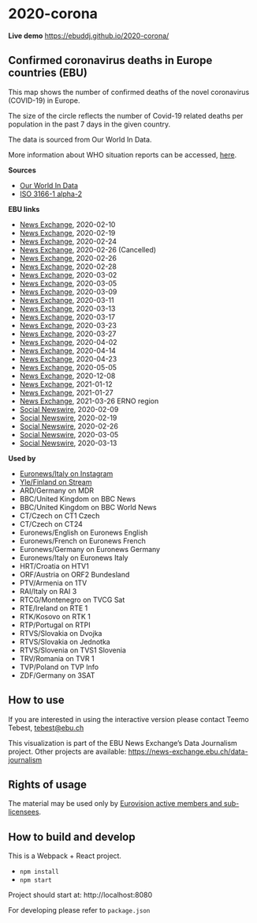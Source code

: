 # 2020-corona

**Live demo** https://ebuddj.github.io/2020-corona/

## Confirmed coronavirus deaths in Europe countries (EBU)

This map shows the number of confirmed deaths of the novel coronavirus (COVID-19) in Europe.

The size of the circle reflects the number of Covid-19 related deaths per population in the past 7 days in the given country.

The data is sourced from Our World In Data.

More information about WHO situation reports can be accessed, [here](https://www.who.int/emergencies/diseases/novel-coronavirus-2019/situation-reports/).

**Sources**
* [Our World In Data](https://ourworldindata.org/covid-deaths)
* [ISO 3166-1 alpha-2](https://en.wikipedia.org/wiki/ISO_3166-1_alpha-2)

**EBU links**
* [News Exchange](https://news-exchange.ebu.ch/item_detail/8c3fa449db25f73b3bb1c502d7ae8566/2020_21006664), 2020-02-10
* [News Exchange](https://news-exchange.ebu.ch/item_detail/da087ac05145afd42c72e155c3861b86/2020_21008248), 2020-02-19
* [News Exchange](https://news-exchange.ebu.ch/item_detail/10a5aa8de6dcf3c367619daea6972d8f/2020_21008984), 2020-02-24
* [News Exchange](https://news-exchange.ebu.ch/item_detail/e9121eef66c918d40a5cfdb3ac65ea5d/2020_21009412), 2020-02-26 (Cancelled)
* [News Exchange](https://news-exchange.ebu.ch/item_detail/cac28647da00aa8cd45b2cf3289e3336/2020_21009436), 2020-02-26
* [News Exchange](https://news-exchange.ebu.ch/item_detail/cac28647da00aa8cd45b2cf3289e3336/2020_21009845), 2020-02-28
* [News Exchange](https://news-exchange.ebu.ch/item_detail/ce49242f1b7dee332304bb8a5e08bf75/2020_21010402), 2020-03-02
* [News Exchange](https://news-exchange.ebu.ch/item_detail/9835d15e3209836e0f694a667f871ee6/2020_21010961), 2020-03-05
* [News Exchange](https://news-exchange.ebu.ch/item_detail/9835d15e3209836e0f694a667f871ee6/2020_21011649), 2020-03-09
* [News Exchange](https://news-exchange.ebu.ch/item_detail/a34eb8c8262bb020bcd2dcfa6b48bed9/2020_21012113), 2020-03-11
* [News Exchange](https://news-exchange.ebu.ch/item_detail/6c445577676afd692a08a082e7f50310/2020_21012568), 2020-03-13
* [News Exchange](https://news-exchange.ebu.ch/item_detail/c3fbb7974093a1e5d2277bdc9bc9c606/2020_21013349), 2020-03-17
* [News Exchange](https://news-exchange.ebu.ch/item_detail/66c342f98c250656af2dbfff7fab9c7f/2020_21014318), 2020-03-23
* [News Exchange](https://news-exchange.ebu.ch/item_detail/6bf5141fc6cff4a244eda51850481a61/2020_21015114), 2020-03-27
* [News Exchange](https://news-exchange.ebu.ch/item_detail/02d296557af25540246f83ee48fcda28/2020_21016095), 2020-04-02
* [News Exchange](https://news-exchange.ebu.ch/item_detail/2b88386107ce2ccf16273e56008c7229/2020_21018028), 2020-04-14
* [News Exchange](https://news-exchange.ebu.ch/item_detail/e23e795546338f12eb8e0e8309069469/2020_21019235), 2020-04-23
* [News Exchange](https://news-exchange.ebu.ch/item_detail/37c47b9292c81603e848b9956dd2f5dd/2020_21021163), 2020-05-05
* [News Exchange](https://news-exchange.ebu.ch/item_detail/56f049b56c586595b5cdc5a063cad38e/2020_21055057), 2020-12-08
* [News Exchange](https://news-exchange.ebu.ch/item_detail/e09a5794debb97f2bc6204677ffc328c/2021_21001746), 2021-01-12
* [News Exchange](https://news-exchange.ebu.ch/item_detail/74611e3f763e7c8321feef8ce5412b40/2021_21004014), 2021-01-27
* [News Exchange](https://news-exchange.ebu.ch/item_detail/a748d77a68e4b4d86551810b32a04eb0/2021_10005090), 2021-03-26 ERNO region
* [Social Newswire](https://www.evnsocialnewswire.ch/europe/coronavirus-animation-illustrates-spread-of-coronavirus-in-europe-animation/), 2020-02-09
* [Social Newswire](https://www.evnsocialnewswire.ch/europe/coronavirus-animation-show-spread-of-coronavirus-throughout-europe-animation/), 2020-02-19
* [Social Newswire](https://www.evnsocialnewswire.ch/europe/coronavirus-animation-shows-spread-of-coronavirus-throughout-europe-between-january-20-and-february-25-animation/), 2020-02-26
* [Social Newswire](https://www.evnsocialnewswire.ch/europe/coronavirus-animation-shows-coronavirus-spread-in-europe-through-march-4-animation/), 2020-03-05
* [Social Newswire](https://www.evnsocialnewswire.ch/data/coronavirus-animations-showing-number-of-confirmed-covid-19-cases-in-europe-from-january-22nd-to-march-12th-animation/), 2020-03-13

**Used by**
* [Euronews/Italy on Instagram](https://www.instagram.com/p/B8a27sJD3bN/)
* [Yle/Finland on Stream](https://arenan.yle.fi/1-50460781)
* ARD/Germany on MDR
* BBC/United Kingdom on BBC News
* BBC/United Kingdom on BBC World News
* CT/Czech on CT1 Czech
* CT/Czech on CT24
* Euronews/English on Euronews English
* Euronews/French on Euronews French
* Euronews/Germany on Euronews Germany
* Euronews/Italy on Euronews Italy
* HRT/Croatia on HTV1
* ORF/Austria on ORF2 Bundesland
* PTV/Armenia on 1TV
* RAI/Italy on RAI 3
* RTCG/Montenegro on TVCG Sat
* RTE/Ireland on RTE 1
* RTK/Kosovo on RTK 1
* RTP/Portugal on RTPI
* RTVS/Slovakia on Dvojka
* RTVS/Slovakia on Jednotka
* RTVS/Slovenia on TVS1 Slovenia
* TRV/Romania on TVR 1
* TVP/Poland on TVP Info
* ZDF/Germany on 3SAT

## How to use

If you are interested in using the interactive version please contact Teemo Tebest, tebest@ebu.ch

This visualization is part of the EBU News Exchange’s Data Journalism project. Other projects are available: https://news-exchange.ebu.ch/data-journalism

## Rights of usage

The material may be used only by [Eurovision active members and sub-licensees](https://www.ebu.ch/eurovision-news/members-and-sublicensees).

## How to build and develop

This is a Webpack + React project.

* `npm install`
* `npm start`

Project should start at: http://localhost:8080

For developing please refer to `package.json`